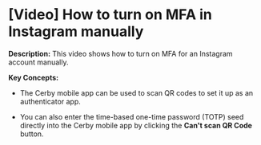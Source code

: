 # [Video] How to turn on MFA in Instagram manually

**Description:** This video shows how to turn on MFA for an Instagram account manually.

**Key Concepts:**

  * The Cerby mobile app can be used to scan QR codes to set it up as an authenticator app.

  * You can also enter the time-based one-time password (TOTP) seed directly into the Cerby mobile app by clicking the **Can't scan QR Code** button.

